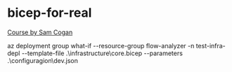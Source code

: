 # bicep-for-real
[Course by Sam Cogan](https://www.youtube.com/watch?v=cNE2vZYqWYM&list=PLeh9xH-kbPPY-6hUKuLKhFu_w2tKFVpl3)

az deployment group what-if --resource-group flow-analyzer -n test-infra-depl --template-file .\infrastructure\core.bicep --parameters .\configuragion\dev.json
